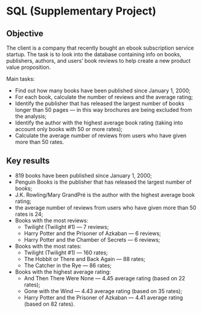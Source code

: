 # SQL (Supplementary Project)

## Objective
The client is a company that recently bought an ebook subscription service startup. The task is to look into the database  containing info on books, publishers, authors, and users’ book reviews to help create a new product value proposition.

Main tasks:
- Find out how many books have been published since January 1, 2000;
- For each book, calculate the number of reviews and the average rating;
- Identify the publisher that has released the largest number of books longer than 50 pages — in this way brochures are being excluded from the analysis;
- Identify the author with the highest average book rating (taking into account only books with 50 or more rates);
- Calculate the average number of reviews from users who have given more than 50 rates. 

## Key results
- 819 books have been published since January 1, 2000;
- Penguin Books is the publisher that has released the largest number of books;
- J.K. Rowling/Mary GrandPré is the author with the highest average book rating;
- the average number of reviews from users who have given more than 50 rates is 24;
- Books with the most reviews:
    * Twilight (Twilight #1) — 7 reviews;
    * Harry Potter and the Prisoner of Azkaban — 6 reviews;
    * Harry Potter and the Chamber of Secrets — 6 reviews;
- Books with the most rates:
    * Twilight (Twilight #1) — 160 rates;
    * The Hobbit or There and Back Again — 88 rates;
    * The Catcher in the Rye — 86 rates;
- Books with the highest average rating:
    * And Then There Were None — 4.45 average rating (based on 22 rates);
    * Gone with the Wind — 4.43 average rating (based on 35 rates);
    * Harry Potter and the Prisoner of Azkaban — 4.41 average rating (based on 82 rates).